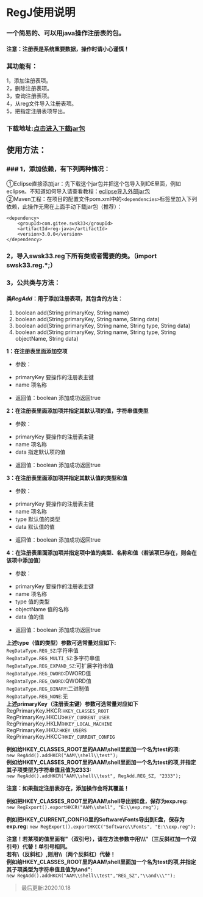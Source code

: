 # RegJ使用说明
### 一个简易的、可以用java操作注册表的包。
#### 注意：注册表是系统重要数据，操作时请小心谨慎！
### 其功能有：
1，添加注册表项。<br>
2，删除注册表项。<br>
3，查询注册表项。<br>
4，从reg文件导入注册表项。<br>
5，把指定注册表项导出。<br>
### 下载地址:[点击进入下载jar包](https://gitee.com/swsk33/RegJ/releases)
## 使用方法：
### ### 1，添加依赖，有下列两种情况：
①Eclipse直接添加jar：先下载这个jar包并把这个包导入到IDE里面，例如eclipse。不知道如何导入请查看教程：[eclipse导入外部jar包](https://blog.csdn.net/czbqoo01/article/details/72803450)<br>
②Maven工程：在项目的配置文件pom.xml中的```<dependencies>```标签里加入下列依赖，此操作无需在上面手动下载jar包（推荐）：<br>
```
<dependency>
    <groupId>com.gitee.swsk33</groupId>
    <artifactId>reg-java</artifactId>
    <version>3.0.0</version>
</dependency>
```
### 2，导入swsk33.reg下所有类或者需要的类。（import swsk33.reg.*;）
### 3，公共类与方法：
#### 类*RegAdd*：用于添加注册表项，其包含的方法：
1. boolean add(String primaryKey, String name)
2. boolean add(String primaryKey, String name, String data)
3. boolean add(String primaryKey, String name, String type, String data)
4. boolean add(String primaryKey, String name, String type, String objectName, String data)

**1：在注册表里面添加空项**
* 参数：
 + primaryKey 要操作的注册表主键
 + name 项名称
* 返回值：boolean 添加成功返回true

**2：在注册表里面添加项并指定其默认项的值，字符串值类型**
* 参数：
 + primaryKey 要操作的注册表主键
 + name 项名称
 + data 指定默认项的值
* 返回值：boolean 添加成功返回true

**3：在注册表里面添加项并指定其默认值的类型和值**
* 参数：
 + primaryKey 要操作的注册表主键
 + name 项名称
 + type 默认值的类型
 + data 默认值的值
* 返回值：boolean 添加成功返回true

**4：在注册表里面添加项并指定项中值的类型、名称和值（若该项已存在，则会在该项中添加值）**
* 参数：
 + primaryKey 要操作的注册表主键
 + name 项名称
 + type 值的类型
 + objectName 值的名称
 + data 值的值
* 返回值：boolean 添加成功返回true

**上述type（值的类型）参数可选常量对应如下:**<br>
```RegDataType.REG_SZ```:字符串值<br>
```RegDataType.REG_MULTI_SZ```:多字符串值<br>
```RegDataType.REG_EXPAND_SZ```:可扩展字符串值<br>
```RegDataType.REG_DWORD```:DWORD值<br>
```RegDataType.REG_QWORD```:QWORD值<br>
```RegDataType.REG_BINARY```:二进制值<br>
```RegDataType.REG_NONE```:无<br>
**上述primaryKey（注册表主键）参数可选常量对应如下**
RegPrimaryKey.HKCR:```HKEY_CLASSES_ROOT```<br>
RegPrimaryKey.HKCU:```HKEY_CURRENT_USER```<br>
RegPrimaryKey.HKLM:```HKEY_LOCAL_MACHINE```<br>
RegPrimaryKey.HKU:```HKEY_USERS```<br>
RegPrimaryKey.HKCC:```HKEY_CURRENT_CONFIG```<br>


**例如给HKEY_CLASSES_ROOT里的AAM\shell里面加一个名为test的项:**<br>
```new RegAdd().addHKCR("AAM\\shell\\test");```<br>
**例如给HKEY_CLASSES_ROOT里的AAM\shell里面加一个名为test的项,并指定其子项类型为字符串值且值为2333:**<br>
```new RegAdd().addHKCR("AAM\\shell\\test", RegAdd.REG_SZ, "2333");```<br>

**注意：如果指定注册表存在，添加操作会将其覆盖！**<br>





**例如把HKEY_CLASSES_ROOT里的AAM\shell导出到E盘，保存为exp.reg:**<br>
```new RegExport().exportHKCR("AAM\\shell", "E:\\exp.reg");```<br>

**例如把HKEY_CURRENT_CONFIG里的Software\Fonts导出到E盘，保存为exp.reg:**
```new RegExport().exportHKCC("Software\\Fonts", "E:\\exp.reg");```<br>


**注意！若某项的值里面有"（双引号），请在方法参数中用\\\\\\"（三反斜杠加一个双引号）代替！单引号相同。**<br>
**若有\（反斜杠）,则用\\\\（两个反斜杠）代替！**<br>
**例如给HKEY_CLASSES_ROOT里的AAM\shell里面加一个名为test的项,并指定其子项类型为字符串值且值为\and":**<br>
```new RegAdd().addHKCR("AAM\\shell\\test","REG_SZ","\\and\\\"");```<br>

>最后更新:2020.10.18